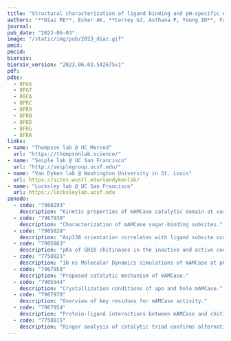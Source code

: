 ```yaml
---
title: "Structural characterization of ligand binding and pH-specific enzymatic activity of mouse Acidic Mammalian Chitinase"
authors: "**Díaz RE**, Ecker AK, **Correy GJ, Asthana P, Young ID**, Faust B, **Thompson MC**, Seiple IB, Van Dyken SJ, Locksley RM, **Fraser JS**."
journal:
pub_date: "2023-06-03"
image: "/static/img/pub/2023_diaz.gif"
pmid:
pmcid:
biorxiv:
biorxiv_version: "2023.06.03.542675v1"
pdf:
pdbs:
  - 8FG5
  - 8FG7
  - 8GCA
  - 8FRC
  - 8FR9
  - 8FRB
  - 8FRD
  - 8FRG
  - 8FRA
links:
- name: "Thompson lab @ UC Merced"
  url: "https://thompsonlab.science/"
- name: "Seiple lab @ UC San Francisco"
  url: "http://seiplegroup.ucsf.edu/"
- name: "Van Dyken lab @ Washington University in St. Louis"
  url: https://sites.wustl.edu/vandykenlab/
- name: "Locksley lab @ UC San Francisco"
  url: https://locksleylab.ucsf.edu
zenodo:
  - code: "7968293"
    description: "Kinetic properties of mAMCase catalytic domain at various pH."
  - code: "7967930"
    description: "Characterization of mAMCase sugar-binding subsites."
  - code: "7905828"
    description: "Asp138 orientation correlates with ligand subsite occupancy."
  - code: "7905863"
    description: "pKa of GH18 chitinases in the inactive and active conformation."
  - code: "7758821"
    description: "10 ns Molecular Dynamics simulations of mAMCase at pH 2.0 and 6.5 in complex with GlcNAc6."
  - code: "7967958"
    description: "Proposed catalytic mechanism of mAMCase."
  - code: "7905944"
    description: "Crystallization conditions of apo and holo mAMCase."
  - code: "7967978"
    description: "Overview of key residues for mAMCase activity."
  - code: "7967954"
    description: "Protein-ligand interactions between mAMCase and chitin."
  - code: "7758815"
    description: "Ringer analysis of catalytic triad confirms alternative Asp138 conformations."
---
```

